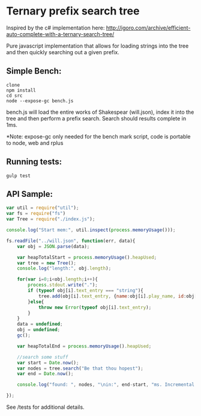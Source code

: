 # Ternary prefix search tree

Inspired by the c# implementation here: http://igoro.com/archive/efficient-auto-complete-with-a-ternary-search-tree/

Pure javascript implementation that allows for loading strings into the tree and then quickly searching out a given prefix. 

## Simple Bench:

```
clone
npm install
cd src
node --expose-gc bench.js
```
bench.js will load the entire works of Shakespear (will.json), index it into the tree and then perform a prefix search. Search should results complete in 1ms.

*Note: expose-gc only needed for the bench mark script, code is portable to node, web and rplus


## Running tests:

```
gulp test
```

## API Sample:

```javascript
var util = require("util");
var fs = require("fs")
var Tree = require("./index.js");

console.log("Start mem:", util.inspect(process.memoryUsage()));

fs.readFile("../will.json", function(err, data){
    var obj = JSON.parse(data);

    var heapTotalStart = process.memoryUsage().heapUsed;
    var tree = new Tree();
    console.log("length:", obj.length);

    for(var i=0;i<obj.length;i++){
        process.stdout.write(".");
        if (typeof obj[i].text_entry === "string"){
            tree.add(obj[i].text_entry, {name:obj[i].play_name, id:obj[i].line_id});
        }else{
            throw new Error(typeof obj[i].text_entry);
        }
    }
    data = undefined;
    obj = undefined;
    gc();

    var heapTotalEnd = process.memoryUsage().heapUsed;

    //search some stuff
    var start = Date.now();
    var nodes = tree.search("Be that thou hopest");
    var end = Date.now();

    console.log("found: ", nodes, "\nin:", end-start, "ms. Incremental heap:", heapTotalEnd - heapTotalStart);

});

```

See /tests for additional details.



